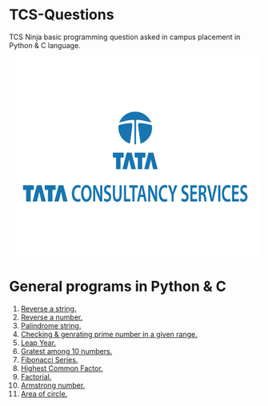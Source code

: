# TCS-Questions
TCS Ninja basic programming question asked in campus placement in Python &amp; C language.

<p align="center">
<img height="400" width="850" src="Image/tcs.png" alt="TCS" />
</p>

# General programs in Python & C

1. <a href="https://github.com/harshitg123/TCS-Questions/tree/main/01_Reverse%20a%20string"> Reverse a string. </a>
2. <a href="https://github.com/harshitg123/TCS-Questions/tree/main/02_Reverse%20a%20number"> Reverse a number. </a>
3. <a href="https://github.com/harshitg123/TCS-Questions/tree/main/03_Plaindrome"> Palindrome string. </a>
4. <a href="https://github.com/harshitg123/TCS-Questions/tree/main/04_Prime%20Number"> Checking & genrating prime number in a given range. </a>
5. <a href="https://github.com/harshitg123/TCS-Questions/tree/main/05_Leap%20year"> Leap Year. </a>
6. <a href="https://github.com/harshitg123/TCS-Questions/tree/main/06_Greatest%20among%2010%20numbers"> Gratest among 10 numbers. </a>
7. <a href="https://github.com/harshitg123/TCS-Questions/tree/main/07_Fibonacci%20series"> Fibonacci Series. </a>
8. <a href="https://github.com/harshitg123/TCS-Questions/tree/main/08_HCF"> Highest Common Factor. </a>
9. <a href="https://github.com/harshitg123/TCS-Questions/tree/main/09_Factorial"> Factorial. </a>
10. <a href="https://github.com/harshitg123/TCS-Questions/tree/main/10_Armstrong"> Armstrong number. </a>
11. <a href="https://github.com/harshitg123/TCS-Questions/tree/main/10_Armstrong"> Area of circle. </a>


